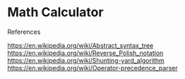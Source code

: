 # Math Calculator

References

https://en.wikipedia.org/wiki/Abstract_syntax_tree
https://en.wikipedia.org/wiki/Reverse_Polish_notation
https://en.wikipedia.org/wiki/Shunting-yard_algorithm
https://en.wikipedia.org/wiki/Operator-precedence_parser

